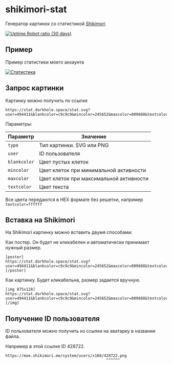 # shikimori-stat

Генератор картинок со статистикой [Shikimori](https://shikimori.me/)

[![Uptime Robot ratio (30 days)](https://img.shields.io/uptimerobot/ratio/m794305871-697b6dbfea314bec7763d310)](https://status.ivanik.ru)

## Пример

Пример статистики моего аккаунта

[![Статистика](https://stat.darkhole.space/stat.svg?user=494411&blankcolor=c9c9c9&mincolor=245652&maxcolor=009688&textcolor=888888)](https://shikimori.me/DarkHole)

## Запрос картинки

Картинку можно получить по ссылке

```
https://stat.darkhole.space/stat.svg?user=494411&blankcolor=c9c9c9&mincolor=245652&maxcolor=009688&textcolor=888888
```

Параметры:

| Параметр     | Значение                                |
| ------------ | --------------------------------------- |
| `type`       | Тип картинки. SVG или PNG               |
| `user`       | ID пользователя                         |
| `blankcolor` | Цвет пустых клеток                      |
| `mincolor`   | Цвет клеток при минимальной активности  |
| `maxcolor`   | Цвет клеток при максимальной активности |
| `textcolor`  | Цвет текста                             |

Все цвета передаются в HEX формате без решетки, например `textcolor=ffffff`

## Вставка на Shikimori

На Shikimori картинку можно вставить двумя способами:

Как постер. Он будет не кликабелен и автоматически принимает нужный размер.

```bbcode
[poster]
https://stat.darkhole.space/stat.svg?user=494411&blankcolor=c9c9c9&mincolor=245652&maxcolor=009688&textcolor=888888
[/poster]
```

Как картинку. Будет кликабельна, размер задается вручную.

```bbcode
[img 875x128]
https://stat.darkhole.space/stat.svg?user=494411&blankcolor=c9c9c9&mincolor=245652&maxcolor=009688&textcolor=888888
[/img]
```

## Получение ID пользователя

ID пользователя можно получить из ссылки на аватарку в названии файла.

Например в этой ссылке ID 428722.

```
https://moe.shikimori.me/system/users/x160/428722.png
                                            ^^^^^^
```
